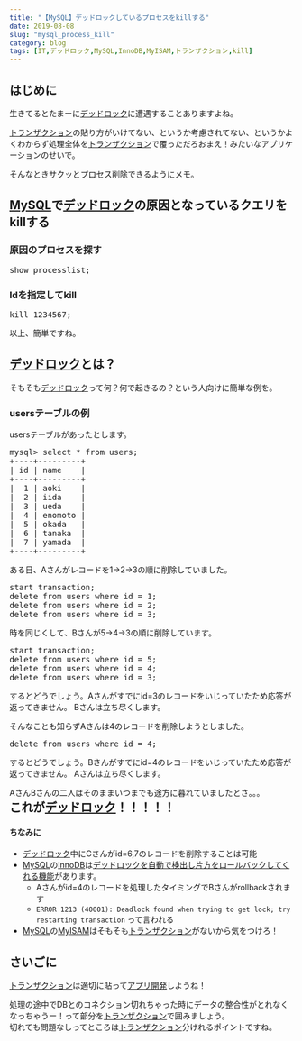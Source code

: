 ```yaml
---
title: "【MySQL】デッドロックしているプロセスをkillする"
date: 2019-08-08
slug: "mysql_process_kill"
category: blog
tags: [IT,デッドロック,MySQL,InnoDB,MyISAM,トランザクション,kill]
---
```

<h2>はじめに</h2>

<p>生きてるとたまーに<a class="keyword" href="http://d.hatena.ne.jp/keyword/%A5%C7%A5%C3%A5%C9%A5%ED%A5%C3%A5%AF">デッドロック</a>に遭遇することありますよね。</p>

<p><a class="keyword" href="http://d.hatena.ne.jp/keyword/%A5%C8%A5%E9%A5%F3%A5%B6%A5%AF%A5%B7%A5%E7%A5%F3">トランザクション</a>の貼り方がいけてない、というか考慮されてない、というかよくわからず処理全体を<a class="keyword" href="http://d.hatena.ne.jp/keyword/%A5%C8%A5%E9%A5%F3%A5%B6%A5%AF%A5%B7%A5%E7%A5%F3">トランザクション</a>で覆っただろおまえ！みたいなアプリケーションのせいで。</p>

<p>そんなときサクッとプロセス削除できるようにメモ。</p>

<h2><a class="keyword" href="http://d.hatena.ne.jp/keyword/MySQL">MySQL</a>で<a class="keyword" href="http://d.hatena.ne.jp/keyword/%A5%C7%A5%C3%A5%C9%A5%ED%A5%C3%A5%AF">デッドロック</a>の原因となっているクエリをkillする</h2>

<h3>原因のプロセスを探す</h3>

<pre class="code" data-lang="" data-unlink>show processlist;</pre>


<h3>Idを指定してkill</h3>

<pre class="code" data-lang="" data-unlink>kill 1234567;</pre>


<p>以上、簡単ですね。</p>

<h2><a class="keyword" href="http://d.hatena.ne.jp/keyword/%A5%C7%A5%C3%A5%C9%A5%ED%A5%C3%A5%AF">デッドロック</a>とは？</h2>

<p>そもそも<a class="keyword" href="http://d.hatena.ne.jp/keyword/%A5%C7%A5%C3%A5%C9%A5%ED%A5%C3%A5%AF">デッドロック</a>って何？何で起きるの？という人向けに簡単な例を。</p>

<h3>usersテーブルの例</h3>

<p>usersテーブルがあったとします。</p>

<pre class="code" data-lang="" data-unlink>mysql&gt; select * from users;
+----+---------+
| id | name    |
+----+---------+
|  1 | aoki    |
|  2 | iida    |
|  3 | ueda    |
|  4 | enomoto |
|  5 | okada   |
|  6 | tanaka  |
|  7 | yamada  |
+----+---------+</pre>


<p>ある日、Aさんがレコードを1→2→3の順に削除していました。</p>

<pre class="code" data-lang="" data-unlink>start transaction;
delete from users where id = 1;
delete from users where id = 2;
delete from users where id = 3;</pre>


<p>時を同じくして、Bさんが5→4→3の順に削除しています。</p>

<pre class="code" data-lang="" data-unlink>start transaction;
delete from users where id = 5;
delete from users where id = 4;
delete from users where id = 3;</pre>


<p>するとどうでしょう。Aさんがすでにid=3のレコードをいじっていたため応答が返ってきません。
Bさんは立ち尽くします。</p>

<p>そんなことも知らずAさんは4のレコードを削除しようとしました。</p>

<pre class="code" data-lang="" data-unlink>delete from users where id = 4;</pre>


<p>するとどうでしょう。Bさんがすでにid=4のレコードをいじっていたため応答が返ってきません。
Aさんは立ち尽くします。</p>

<p>AさんBさんの二人はそのままいつまでも途方に暮れていましたとさ。。。<br/>
<span style="font-size: 150%"><b>これが<a class="keyword" href="http://d.hatena.ne.jp/keyword/%A5%C7%A5%C3%A5%C9%A5%ED%A5%C3%A5%AF">デッドロック</a>！！！！！</b></span></p>

<h4>ちなみに</h4>

<ul>
<li><a class="keyword" href="http://d.hatena.ne.jp/keyword/%A5%C7%A5%C3%A5%C9%A5%ED%A5%C3%A5%AF">デッドロック</a>中にCさんがid=6,7のレコードを削除することは可能</li>
<li><a class="keyword" href="http://d.hatena.ne.jp/keyword/MySQL">MySQL</a>の<a class="keyword" href="http://d.hatena.ne.jp/keyword/InnoDB">InnoDB</a>は<a href="https://dev.mysql.com/doc/refman/5.6/ja/innodb-deadlock-detection.html">デッドロックを自動で検出し片方をロールバックしてくれる機能</a>があります。

<ul>
<li>Aさんがid=4のレコードを処理したタイミングでBさんがrollbackされます</li>
<li><code>ERROR 1213 (40001): Deadlock found when trying to get lock; try restarting transaction</code> って言われる</li>
</ul>
</li>
<li><a class="keyword" href="http://d.hatena.ne.jp/keyword/MySQL">MySQL</a>の<a class="keyword" href="http://d.hatena.ne.jp/keyword/MyISAM">MyISAM</a>はそもそも<a class="keyword" href="http://d.hatena.ne.jp/keyword/%A5%C8%A5%E9%A5%F3%A5%B6%A5%AF%A5%B7%A5%E7%A5%F3">トランザクション</a>がないから気をつけろ！</li>
</ul>


<h2>さいごに</h2>

<p><a class="keyword" href="http://d.hatena.ne.jp/keyword/%A5%C8%A5%E9%A5%F3%A5%B6%A5%AF%A5%B7%A5%E7%A5%F3">トランザクション</a>は適切に貼って<a class="keyword" href="http://d.hatena.ne.jp/keyword/%A5%A2%A5%D7%A5%EA%B3%AB%C8%AF">アプリ開発</a>しようね！</p>

<p>処理の途中でDBとのコネクション切れちゃった時にデータの整合性がとれなくなっちゃうー！って部分を<a class="keyword" href="http://d.hatena.ne.jp/keyword/%A5%C8%A5%E9%A5%F3%A5%B6%A5%AF%A5%B7%A5%E7%A5%F3">トランザクション</a>で囲みましょう。<br/>
切れても問題なしってところは<a class="keyword" href="http://d.hatena.ne.jp/keyword/%A5%C8%A5%E9%A5%F3%A5%B6%A5%AF%A5%B7%A5%E7%A5%F3">トランザクション</a>分けれるポイントですね。</p>

